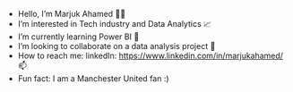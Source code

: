-  Hello, I’m Marjuk Ahamed 🙋‍♂️
-  I’m interested in Tech industry and Data Analytics 📈
-  I’m currently learning Power BI 🌱
-  I’m looking to collaborate on a data analysis project 🙌
-  How to reach me: linkedIn: https://www.linkedin.com/in/marjukahamed/ 📫
-  Fun fact: I am a Manchester United fan :) 

<!---
Marjuk44/Marjuk44 is a ✨ special ✨ repository because its `README.md` (this file) appears on your GitHub profile.
You can click the Preview link to take a look at your changes.
--->
